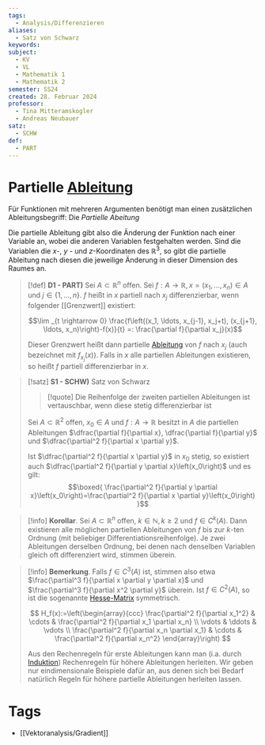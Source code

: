 ```yaml
---
tags:
  - Analysis/Differenzieren
aliases:
  - Satz von Schwarz
keywords: 
subject:
  - KV
  - VL
  - Mathematik 1
  - Mathematik 2
semester: SS24
created: 28. Februar 2024
professor:
  - Tina Mitteramskogler
  - Andreas Neubauer
satz:
  - SCHW
def:
  - PART
---
```

 

# Partielle [Ableitung](Differenzialrechnung.md)

Für Funktionen mit mehreren Argumenten benötigt man einen zusätzlichen Ableitungsbegriff: Die *Partielle Abeitung*

Die partielle Ableitung gibt also die Änderung der Funktion nach einer Variable an, wobei die anderen Variablen festgehalten werden. Sind die Variablen die $x$-, $y$ - und $z$-Koordinaten des $\mathbb{R}^3$, so gibt die partielle Ableitung nach diesen die jeweilige Änderung in dieser Dimension des Raumes an.

> [!def] **D1 - PART)** Sei $A \subset \mathbb{R}^n$ offen.
> Sei $f: A \rightarrow \mathbb{R}, x=\left(x_1, \ldots, x_n\right) \in A$ und $j \in\{1, \ldots, n\}$.
> $f$ heißt in $x$ partiell nach $x_j$ differenzierbar, wenn folgender [[Grenzwert]] existiert:
> 
> $$\lim _{t \rightarrow 0} \frac{f\left((x_1, \ldots, x_{j-1}, x_j+t), (x_{j+1}, \ldots, x_n)\right)-f(x)}{t} =: \frac{\partial f}{\partial x_j}(x)$$
> 
> Dieser Grenzwert heißt dann partielle [Ableitung](Differenzialrechnung.md) von $f$ nach $x_j$ (auch bezeichnet mit $f_{x_j}(x)$).
> Falls in $x$ alle partiellen Ableitungen existieren, so heißt $f$ partiell differenzierbar in $x$.

> [!satz] **S1 - SCHW)** Satz von Schwarz
> 
> > [!quote] Die Reihenfolge der zweiten partiellen Ableitungen ist vertauschbar, wenn diese stetig differenzierbar ist
> 
> Sei $A \subset \mathbb{R}^2$ offen, $x_0 \in A$ und $f: A \rightarrow \mathbb{R}$ besitzt in $A$ die partiellen Ableitungen $\dfrac{\partial f}{\partial x}, \dfrac{\partial f}{\partial y}$ und $\dfrac{\partial^2 f}{\partial x \partial y}$. 
> 
> Ist $\dfrac{\partial^2 f}{\partial x \partial y}$ in $x_0$ stetig, so existiert auch $\dfrac{\partial^2 f}{\partial y \partial x}\left(x_0\right)$ und es gilt:
> $$\boxed{ \frac{\partial^2 f}{\partial y \partial x}\left(x_0\right)=\frac{\partial^2 f}{\partial x \partial y}\left(x_0\right) }$$

> [!info] **Korollar**. Sei $A \subset \mathbb{R}^n$ offen, $k \in \mathbb{N}, k \geq 2$ und $f \in C^k(A)$. 
> Dann existieren alle möglichen partiellen Ableitungen von $f$ bis zur $k$-ten Ordnung (mit beliebiger Differentiationsreihenfolge). Je zwei Ableitungen derselben Ordnung, bei denen nach denselben Variablen gleich oft differenziert wird, stimmen überein.

> [!info] **Bemerkung**. Falls $f \in C^3(A)$ ist, stimmen also etwa $\frac{\partial^3 f}{\partial x \partial y \partial x}$ und $\frac{\partial^3 f}{\partial x^2 \partial y}$ überein. Ist $f \in C^2(A)$, so ist die sogenannte [Hesse-Matrix](Vektoranalysis/Gradient.md) symmetrisch.
> 
> $$
> H_f(x):=\left(\begin{array}{ccc}
> \frac{\partial^2 f}{\partial x_1^2} & \cdots & \frac{\partial^2 f}{\partial x_1 \partial x_n} \\
> \vdots & \ddots & \vdots \\
> \frac{\partial^2 f}{\partial x_n \partial x_1} & \cdots & \frac{\partial^2 f}{\partial x_n^2}
> \end{array}\right)
> $$
> 
> 
> 
> Aus den Rechenregeln für erste Ableitungen kann man (i.a. durch [Induktion](../Logik/Induktionsbeweis.md)) Rechenregeln für höhere Ableitungen herleiten. Wir geben nur eindimensionale Beispiele dafür an, aus denen sich bei Bedarf natürlich Regeln für höhere partielle Ableitungen herleiten lassen.

# Tags

- [[Vektoranalysis/Gradient]]
